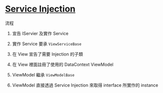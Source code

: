 # [Service Injection](https://documentation.devexpress.com/WPF/17414/MVVM-Framework/Services)

流程

1. 宣告 IServier 及實作 Service

1. 實作 Service 要承 `ViewServiceBase`

1. 在 View 宣告了需要 Injection 的子類

1. 在 View 裡面註冊了使用的 DataContext ViewModel

1. ViewModel 繼承 `ViewModelBase`

1. ViewModel 直接透過 Service Injection 來取得 interface 所實作的 instance
